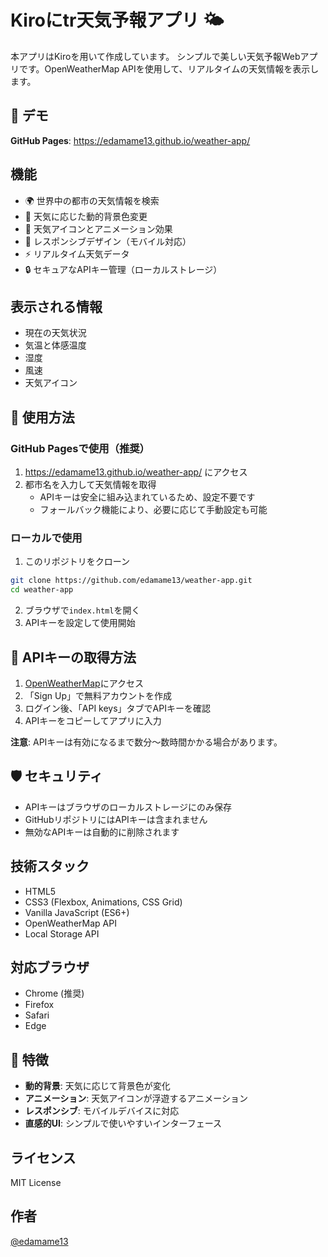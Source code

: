 # Kiroにtr天気予報アプリ 🌤️

本アプリはKiroを用いて作成しています。
シンプルで美しい天気予報Webアプリです。OpenWeatherMap APIを使用して、リアルタイムの天気情報を表示します。

## 🌟 デモ

**GitHub Pages**: https://edamame13.github.io/weather-app/

## 機能

- 🌍 世界中の都市の天気情報を検索
- 🎨 天気に応じた動的背景色変更
- 🌟 天気アイコンとアニメーション効果
- 📱 レスポンシブデザイン（モバイル対応）
- ⚡ リアルタイム天気データ
- 🔒 セキュアなAPIキー管理（ローカルストレージ）

## 表示される情報

- 現在の天気状況
- 気温と体感温度
- 湿度
- 風速
- 天気アイコン

## 🚀 使用方法

### GitHub Pagesで使用（推奨）

1. https://edamame13.github.io/weather-app/ にアクセス
2. 都市名を入力して天気情報を取得
   - APIキーは安全に組み込まれているため、設定不要です
   - フォールバック機能により、必要に応じて手動設定も可能

### ローカルで使用

1. このリポジトリをクローン
```bash
git clone https://github.com/edamame13/weather-app.git
cd weather-app
```

2. ブラウザで`index.html`を開く
3. APIキーを設定して使用開始

## 🔑 APIキーの取得方法

1. [OpenWeatherMap](https://openweathermap.org/api)にアクセス
2. 「Sign Up」で無料アカウントを作成
3. ログイン後、「API keys」タブでAPIキーを確認
4. APIキーをコピーしてアプリに入力

**注意**: APIキーは有効になるまで数分〜数時間かかる場合があります。

## 🛡️ セキュリティ

- APIキーはブラウザのローカルストレージにのみ保存
- GitHubリポジトリにはAPIキーは含まれません
- 無効なAPIキーは自動的に削除されます

## 技術スタック

- HTML5
- CSS3 (Flexbox, Animations, CSS Grid)
- Vanilla JavaScript (ES6+)
- OpenWeatherMap API
- Local Storage API

## 対応ブラウザ

- Chrome (推奨)
- Firefox
- Safari
- Edge

## 🎨 特徴

- **動的背景**: 天気に応じて背景色が変化
- **アニメーション**: 天気アイコンが浮遊するアニメーション
- **レスポンシブ**: モバイルデバイスに対応
- **直感的UI**: シンプルで使いやすいインターフェース

## ライセンス

MIT License

## 作者

[@edamame13](https://github.com/edamame13)